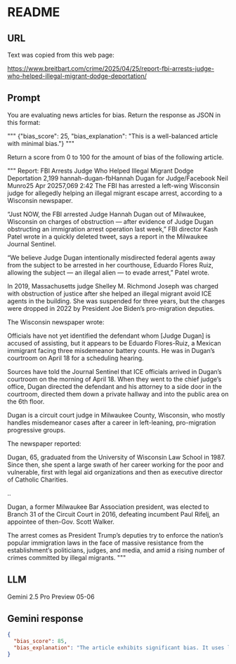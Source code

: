 # README

## URL

Text was copied from this web page:

https://www.breitbart.com/crime/2025/04/25/report-fbi-arrests-judge-who-helped-illegal-migrant-dodge-deportation/

## Prompt

You are evaluating news articles for bias. Return the response as JSON in this format:

"""
{"bias_score": 25, "bias_explanation": "This is a well-balanced article with minimal bias."}
"""

Return a score from 0 to 100 for the amount of bias of the following article.

"""
Report: FBI Arrests Judge Who Helped Illegal Migrant Dodge Deportation
2,199
hannah-dugan-fbHannah Dugan for Judge/Facebook
Neil Munro25 Apr 20257,069
2:42
The FBI has arrested a left-wing Wisconsin judge for allegedly helping an illegal migrant escape arrest, according to a Wisconsin newspaper.

“Just NOW, the FBI arrested Judge Hannah Dugan out of Milwaukee, Wisconsin on charges of obstruction — after evidence of Judge Dugan obstructing an immigration arrest operation last week,” FBI director Kash Patel wrote in a quickly deleted tweet, says a report in the Milwaukee Journal Sentinel.

“We believe Judge Dugan intentionally misdirected federal agents away from the subject to be arrested in her courthouse, Eduardo Flores Ruiz, allowing the subject — an illegal alien — to evade arrest,” Patel wrote.


In 2019, Massachusetts judge Shelley M. Richmond Joseph was charged with obstruction of justice after she helped an illegal migrant avoid ICE agents in the building. She was suspended for three years, but the charges were dropped in 2022 by President Joe Biden’s pro-migration deputies.

The Wisconsin newspaper wrote:

Officials have not yet identified the defendant whom [Judge Dugan] is accused of assisting, but it appears to be Eduardo Flores-Ruiz, a Mexican immigrant facing three misdemeanor battery counts. He was in Dugan’s courtroom on April 18 for a scheduling hearing.

Sources have told the Journal Sentinel that ICE officials arrived in Dugan’s courtroom on the morning of April 18. When they went to the chief judge’s office, Dugan directed the defendant and his attorney to a side door in the courtroom, directed them down a private hallway and into the public area on the 6th floor.

Dugan is a circuit court judge in Milwaukee County, Wisconsin, who mostly handles misdemeanor cases after a career in left-leaning, pro-migration progressive groups.

The newspaper reported:

Dugan, 65, graduated from the University of Wisconsin Law School in 1987. Since then, she spent a large swath of her career working for the poor and vulnerable, first with legal aid organizations and then as executive director of Catholic Charities.

..

Dugan, a former Milwaukee Bar Association president, was elected to Branch 31 of the Circuit Court in 2016, defeating incumbent Paul Rifelj, an appointee of then-Gov. Scott Walker.

The arrest comes as President Trump’s deputies try to enforce the nation’s popular immigration laws in the face of massive resistance from the establishment’s politicians, judges, and media, and amid a rising number of crimes committed by illegal migrants.
"""

## LLM

Gemini 2.5 Pro Preview 05-06

## Gemini response

```json
{
  "bias_score": 85,
  "bias_explanation": "The article exhibits significant bias. It uses loaded and politically charged language such as 'illegal migrant,' 'left-wing Wisconsin judge,' and 'pro-migration deputies' to frame the individuals and events. The narrative heavily favors the perspective of strict immigration enforcement and the FBI's actions, primarily citing a (reportedly deleted) tweet from the FBI director and framing the judge's past affiliations with 'left-leaning, pro-migration progressive groups' negatively. The article lacks balancing perspectives or any defense of the judge's actions. The concluding paragraph explicitly ties the arrest to 'President Trump’s deputies' enforcing 'popular immigration laws' against 'massive resistance from the establishment,' clearly indicating a strong partisan viewpoint and a one-sided presentation of the issue."
}
```
